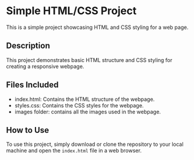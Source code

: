 # Simple HTML/CSS Project

This is a simple project showcasing HTML and CSS styling for a web page.

## Description

This project demonstrates basic HTML structure and CSS styling for creating a responsive webpage.
## Files Included

- index.html: Contains the HTML structure of the webpage.
- styles.css: Contains the CSS styles for the webpage.
- images folder: contains all the images used in the webpage.

## How to Use

To use this project, simply download or clone the repository to your local machine and open the `index.html` file in a web browser.
